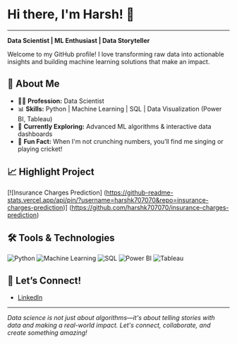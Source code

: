 # Hi there, I'm Harsh! 👋
-------------------------------------------------------------------------------------------------

**Data Scientist | ML Enthusiast | Data Storyteller**

Welcome to my GitHub profile! I love transforming raw data into actionable insights and building machine learning solutions that make an impact.

## 🚀 About Me

- 🧑‍💻 **Profession:** Data Scientist
- 📊 **Skills:** Python | Machine Learning | SQL | Data Visualization (Power BI, Tableau)
- 🌱 **Currently Exploring:** Advanced ML algorithms & interactive data dashboards
- 🎤 **Fun Fact:** When I'm not crunching numbers, you’ll find me singing or playing cricket!

## 📈 Highlight Project

[![Insurance Charges Prediction]
(https://github-readme-stats.vercel.app/api/pin/?username=harshk707070&repo=insurance-charges-prediction)]
(https://github.com/harshk707070/insurance-charges-prediction)

## 🛠️ Tools & Technologies

![Python](https://img.shields.io/badge/Python-3670A0?logo=python&logoColor=fff)
![Machine Learning](https://img.shields.io/badge/Machine%20Learning-yellowgreen)
![SQL](https://img.shields.io/badge/SQL-336791?logo=postgresql&logoColor=fff)
![Power BI](https://img.shields.io/badge/PowerBI-F2C811?logo=powerbi&logoColor=000)
![Tableau](https://img.shields.io/badge/Tableau-E97627?logo=tableau&logoColor=fff)

## 💬 Let’s Connect!

- [LinkedIn](https://www.linkedin.com/in/harshk707070/)

---

_Data science is not just about algorithms—it's about telling stories with data and making a real-world impact. Let's connect, collaborate, and create something amazing!_
